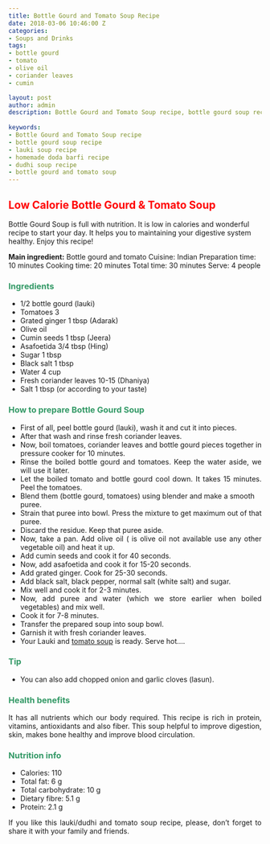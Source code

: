 ```yaml
---
title: Bottle Gourd and Tomato Soup Recipe
date: 2018-03-06 10:46:00 Z
categories:
- Soups and Drinks
tags:
- bottle gourd
- tomato
- olive oil
- coriander leaves
- cumin

layout: post
author: admin
description: Bottle Gourd and Tomato Soup recipe, bottle gourd soup recipe, lauki soup recipe, dudhi soup recipe, lauki soup recipe, bottle gourd and tomato soup, lauki
  
keywords:
- Bottle Gourd and Tomato Soup recipe
- bottle gourd soup recipe
- lauki soup recipe
- homemade doda barfi recipe
- dudhi soup recipe
- bottle gourd and tomato soup
---
```

<h2><span style="color: #ff0000;"><strong>Low Calorie Bottle Gourd &amp; Tomato Soup</strong></span></h2>
Bottle Gourd Soup is full with nutrition. It is low in calories and wonderful recipe to start your day. It helps you to maintaining your digestive system healthy. Enjoy this recipe!

<strong>Main ingredient:</strong> Bottle gourd and tomato
Cuisine: Indian
Preparation time: 10 minutes
Cooking time: 20 minutes
Total time: 30 minutes
Serve: 4 people
<h3><span style="color: #339966;"><b>Ingredients</b></span></h3>
<ul>
 	<li>1/2 bottle gourd (lauki)</li>
 	<li>Tomatoes 3</li>
 	<li>Grated ginger 1 tbsp (Adarak)</li>
 	<li>Olive oil</li>
 	<li>Cumin seeds 1 tbsp (Jeera)</li>
 	<li>Asafoetida 3/4 tbsp (Hing)</li>
 	<li>Sugar 1 tbsp</li>
 	<li>Black salt 1 tbsp</li>
 	<li>Water 4 cup</li>
 	<li>Fresh coriander leaves 10-15 (Dhaniya)</li>
 	<li>Salt 1 tbsp (or according to your taste)</li>
</ul>
<script async src="//pagead2.googlesyndication.com/pagead/js/adsbygoogle.js"></script>
<!-- post -->
<ins class="adsbygoogle" style="display: block;" data-ad-client="ca-pub-8391089480493038" data-ad-slot="4079886109" data-ad-format="auto"></ins>
<script>
(adsbygoogle = window.adsbygoogle || []).push({});
</script>
<h3><span style="color: #339966;"><strong>How to prepare Bottle Gourd Soup</strong></span></h3>
<ul>
 	<li style="text-align: justify;">First of all, peel bottle gourd (lauki), wash it and cut it into pieces.</li>
 	<li style="text-align: justify;">After that wash and rinse fresh coriander leaves.</li>
 	<li style="text-align: justify;">Now, boil tomatoes, coriander leaves and bottle gourd pieces together in pressure cooker for 10 minutes.</li>
 	<li style="text-align: justify;">Rinse the boiled bottle gourd and tomatoes. Keep the water aside, we will use it later.</li>
 	<li style="text-align: justify;">Let the boiled tomato and bottle gourd cool down. It takes 15 minutes. Peel the tomatoes.</li>
 	<li>Blend them (bottle gourd, tomatoes) using blender and make a smooth puree.</li>
 	<li style="text-align: justify;">Strain that puree into bowl. Press the mixture to get maximum out of that puree.</li>
 	<li style="text-align: justify;">Discard the residue. Keep that puree aside.</li>
 	<li style="text-align: justify;">Now, take a pan. Add olive oil ( is olive oil not available use any other vegetable oil) and heat it up.</li>
 	<li style="text-align: justify;">Add cumin seeds and cook it for 40 seconds.</li>
 	<li style="text-align: justify;">Now, add asafoetida and cook it for 15-20 seconds.</li>
 	<li style="text-align: justify;">Add grated ginger. Cook for 25-30 seconds.</li>
 	<li style="text-align: justify;">Add black salt, black pepper, normal salt (white salt) and sugar.</li>
 	<li style="text-align: justify;">Mix well and cook it for 2-3 minutes.</li>
 	<li style="text-align: justify;">Now, add puree and water (which we store earlier when boiled vegetables) and mix well.</li>
 	<li style="text-align: justify;">Cook it for 7-8 minutes.</li>
 	<li style="text-align: justify;">Transfer the prepared soup into soup bowl.</li>
 	<li style="text-align: justify;">Garnish it with fresh coriander leaves.</li>
 	<li style="text-align: justify;">Your Lauki and <a href="https://cookingteach.com/tomato-rasam-soup/">tomato soup</a> is ready. Serve hot….</li>
</ul>
<h3><span style="color: #339966;"><strong>Tip</strong></span></h3>
<ul>
 	<li>You can also add chopped onion and garlic cloves (lasun).</li>
</ul>
<h3><span style="color: #339966;"><strong>Health benefits</strong></span></h3>
<p style="text-align: justify;">It has all nutrients which our body required. This recipe is rich in protein, vitamins, antioxidants and also fiber. This soup helpful to improve digestion, skin, makes bone healthy and improve blood circulation.</p>

<h3><span style="color: #339966;"><strong>Nutrition info</strong></span></h3>
<ul>
 	<li>Calories: 110</li>
 	<li>Total fat: 6 g</li>
 	<li>Total carbohydrate: 10 g</li>
 	<li>Dietary fibre: 5.1 g</li>
 	<li>Protein: 2.1 g</li>
</ul>
<p style="text-align: justify;">If you like this lauki/dudhi and tomato soup recipe, please, don’t forget to share it with your family and friends.</p>